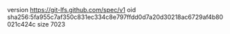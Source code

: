 version https://git-lfs.github.com/spec/v1
oid sha256:5fa955c7af350c831ec334c8e797ffdd0d7a20d30218ac6729af4b80021c424c
size 7023
